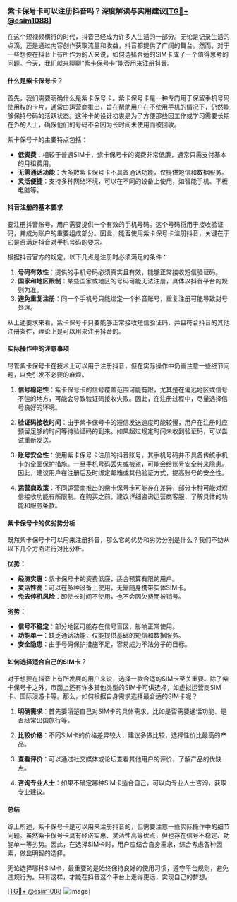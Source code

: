 ### 紫卡保号卡可以注册抖音吗？深度解读与实用建议[[TG💪+ @esim1088](https://t.me/s/esim1088)]

在这个短视频横行的时代，抖音已经成为许多人生活的一部分。无论是记录生活的点滴，还是通过内容创作获取流量和收益，抖音都提供了广阔的舞台。然而，对于一些想要在抖音上有所作为的人来说，如何选择合适的SIM卡成了一个值得思考的问题。今天，我们就来聊聊“紫卡保号卡”能否用来注册抖音。

#### 什么是紫卡保号卡？

首先，我们需要明确什么是紫卡保号卡。紫卡保号卡是一种专门用于保留手机号码使用权的卡片，通常由运营商推出，旨在帮助用户在不使用手机的情况下，仍然能够保持号码的活跃状态。这种卡的设计初衷是为了方便那些因工作或学习需要长期在外的人士，确保他们的号码不会因为长时间未使用而被回收。

紫卡保号卡的主要特点包括：

- **低资费**：相较于普通SIM卡，紫卡保号卡的资费非常低廉，通常只需支付基本的月租费用。
- **无需通话功能**：大多数紫卡保号卡不具备通话功能，仅提供短信和数据服务。
- **灵活便捷**：支持多种网络环境，可以在不同的设备上使用，如智能手机、平板电脑等。

#### 抖音注册的基本要求

要注册抖音账号，用户需要提供一个有效的手机号码。这个号码将用于接收验证码，并成为账户的重要组成部分。因此，能否使用紫卡保号卡注册抖音，关键在于它是否满足抖音对手机号码的要求。

根据抖音官方的规定，以下几点是注册时必须满足的条件：

1. **号码有效性**：提供的手机号码必须真实且有效，能够正常接收短信验证码。
2. **国家和地区限制**：某些国家或地区的号码可能无法注册，具体以抖音平台的规则为准。
3. **避免重复注册**：同一个手机号只能绑定一个抖音账号，重复注册可能导致封号处理。

从上述要求来看，紫卡保号卡只要能够正常接收短信验证码，并且符合抖音的其他注册条件，理论上是可以用来注册抖音的。

#### 实际操作中的注意事项

尽管紫卡保号卡在技术上可以用于注册抖音，但在实际操作中仍需注意一些细节问题，以免引发不必要的麻烦。

1. **信号稳定性**：紫卡保号卡的信号覆盖范围可能有限，尤其是在偏远地区或信号不佳的地方，可能会导致验证码接收失败。因此，在注册过程中，尽量选择信号良好的环境。
   
2. **验证码接收时间**：由于紫卡保号卡的短信发送速度可能较慢，用户在注册时应预留足够的时间等待验证码的到来。如果超过规定时间未收到验证码，可以尝试重新发送。

3. **账号安全性**：使用紫卡保号卡注册的抖音账号，其手机号码并不具备传统手机卡的全面保护措施。一旦手机号码丢失或被盗，可能会给账号安全带来隐患。因此，建议用户在注册后及时绑定邮箱或其他验证方式，提高账号的安全性。

4. **运营商政策**：不同运营商推出的紫卡保号卡可能存在差异，部分卡种可能对短信接收功能有所限制。在购买之前，建议详细咨询运营商客服，了解具体的功能和服务条款。

#### 紫卡保号卡的优劣势分析

既然紫卡保号卡可以用来注册抖音，那么它的优势和劣势分别是什么？我们不妨从以下几个方面进行对比分析。

**优势：**

- **经济实惠**：紫卡保号卡的资费低廉，适合预算有限的用户。
- **灵活性高**：可以在多种设备上使用，无需随身携带实体SIM卡。
- **免去停机风险**：即使长时间不使用，也不会因欠费而被销号。

**劣势：**

- **信号不稳定**：部分地区可能存在信号盲区，影响正常使用。
- **功能单一**：缺乏通话功能，仅能提供基础的短信和数据服务。
- **安全隐患**：由于号码保护措施不足，容易成为不法分子的目标。

#### 如何选择适合自己的SIM卡？

对于想要在抖音上有所发展的用户来说，选择一款合适的SIM卡至关重要。除了紫卡保号卡之外，市面上还有许多其他类型的SIM卡可供选择，如虚拟运营商SIM卡、国际漫游卡等。那么，如何根据自身需求选择最合适的SIM卡呢？

1. **明确需求**：首先要清楚自己对SIM卡的具体需求，比如是否需要通话功能、是否经常出国旅行等。
   
2. **比较价格**：不同SIM卡的价格差异较大，建议多做比较，选择性价比最高的产品。
   
3. **查看评价**：可以通过社交媒体或论坛查看其他用户的评价，了解产品的优缺点。
   
4. **咨询专业人士**：如果不确定哪种SIM卡适合自己，可以向专业人士咨询，获取专业建议。

#### 总结

综上所述，紫卡保号卡是可以用来注册抖音的，但需要注意一些实际操作中的细节问题。虽然紫卡保号卡具有经济实惠、灵活性高等优点，但也存在信号不稳定、功能单一等劣势。因此，在选择SIM卡时，用户应结合自身需求，综合考虑各种因素，做出明智的选择。

无论选择哪种SIM卡，最重要的是始终保持良好的使用习惯，遵守平台规则，避免违规行为。只有这样，才能在抖音这个平台上走得更远，实现自己的梦想。

[[TG💪+ @esim1088](https://t.me/s/esim1088) ![Image](https://i.postimg.cc/4NQfJmqS/Snipaste-2025-05-13-00-14-12.png)]